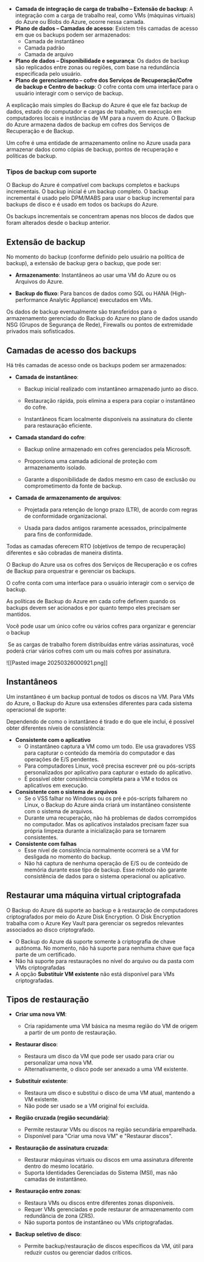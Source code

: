 - **Camada de integração de carga de trabalho – Extensão de backup**: A integração com a carga de trabalho real, como VMs (máquinas virtuais) do Azure ou Blobs do Azure, ocorre nessa camada.
- **Plano de dados – Camadas de acesso**: Existem três camadas de acesso em que os backups podem ser armazenados:
    - Camada de instantâneo
    - Camada padrão
    - Camada de arquivo
- **Plano de dados – Disponibilidade e segurança**: Os dados de backup são replicados entre zonas ou regiões, com base na redundância especificada pelo usuário.
- **Plano de gerenciamento – cofre dos Serviços de Recuperação/Cofre de backup e Centro de backup**: O cofre conta com uma interface para o usuário interagir com o serviço de backup.

A explicação mais simples do Backup do Azure é que ele faz backup de dados, estado do computador e cargas de trabalho, em execução em computadores locais e instâncias de VM para a nuvem do Azure. O Backup do Azure armazena dados de backup em cofres dos Serviços de Recuperação e de Backup.

Um cofre é uma entidade de armazenamento online no Azure usada para armazenar dados como cópias de backup, pontos de recuperação e políticas de backup.

### Tipos de backup com suporte

O Backup do Azure é compatível com backups completos e backups incrementais. O backup inicial é um backup completo. O backup incremental é usado pelo DPM/MABS para usar o backup incremental para backups de disco e é usado em todos os backups do Azure.

Os backups incrementais se concentram apenas nos blocos de dados que foram alterados desde o backup anterior.

## Extensão de backup

No momento do backup (conforme definido pelo usuário na política de backup), a extensão de backup gera o backup, que pode ser:

- **Armazenamento**: Instantâneos ao usar uma VM do Azure ou os Arquivos do Azure.
    
- **Backup do fluxo**: Para bancos de dados como SQL ou HANA (High-performance Analytic Appliance) executados em VMs.
    

Os dados de backup eventualmente são transferidos para o armazenamento gerenciado do Backup do Azure no plano de dados usando NSG (Grupos de Segurança de Rede), Firewalls ou pontos de extremidade privados mais sofisticados.


## Camadas de acesso dos backups

Há três camadas de acesso onde os backups podem ser armazenados:

- **Camada de instantâneo**:
    
    - Backup inicial realizado com instantâneo armazenado junto ao disco.
        
    - Restauração rápida, pois elimina a espera para copiar o instantâneo do cofre.
        
    - Instantâneos ficam localmente disponíveis na assinatura do cliente para restauração eficiente.
        
- **Camada standard do cofre**:
    
    - Backup online armazenado em cofres gerenciados pela Microsoft.
        
    - Proporciona uma camada adicional de proteção com armazenamento isolado.
        
    - Garante a disponibilidade de dados mesmo em caso de exclusão ou comprometimento da fonte de backup.
        
- **Camada de armazenamento de arquivos**:
    
    - Projetada para retenção de longo prazo (LTR), de acordo com regras de conformidade organizacional.
        
    - Usada para dados antigos raramente acessados, principalmente para fins de conformidade.

Todas as camadas oferecem RTO (objetivos de tempo de recuperação) diferentes e são cobradas de maneira distinta.

O Backup do Azure usa os cofres dos Serviços de Recuperação e os cofres de Backup para orquestrar e gerenciar os backups.

O cofre conta com uma interface para o usuário interagir com o serviço de backup.

As políticas de Backup do Azure em cada cofre definem quando os backups devem ser acionados e por quanto tempo eles precisam ser mantidos.

Você pode usar um único cofre ou vários cofres para organizar e gerenciar o backup

 Se as cargas de trabalho forem distribuídas entre várias assinaturas, você poderá criar vários cofres com um ou mais cofres por assinatura.

![[Pasted image 20250326000921.png]]

## Instantâneos

Um instantâneo é um backup pontual de todos os discos na VM. Para VMs do Azure, o Backup do Azure usa extensões diferentes para cada sistema operacional de suporte:

Dependendo de como o instantâneo é tirado e do que ele inclui, é possível obter diferentes níveis de consistência:

- **Consistente com o aplicativo**
    - O instantâneo captura a VM como um todo. Ele usa gravadores VSS para capturar o conteúdo da memória do computador e das operações de E/S pendentes.
    - Para computadores Linux, você precisa escrever pré ou pós-scripts personalizados por aplicativo para capturar o estado do aplicativo.
    - É possível obter consistência completa para a VM e todos os aplicativos em execução.
- **Consistente com o sistema de arquivos**
    - Se o VSS falhar no Windows ou os pré e pós-scripts falharem no Linux, o Backup do Azure ainda criará um instantâneo consistente com o sistema de arquivos.
    - Durante uma recuperação, não há problemas de dados corrompidos no computador. Mas os aplicativos instalados precisam fazer sua própria limpeza durante a inicialização para se tornarem consistentes.
- **Consistente com falhas**
    - Esse nível de consistência normalmente ocorrerá se a VM for desligada no momento do backup.
    - Não há captura de nenhuma operação de E/S ou de conteúdo de memória durante esse tipo de backup. Esse método não garante consistência de dados para o sistema operacional ou aplicativo.


## Restaurar uma máquina virtual criptografada

O Backup do Azure dá suporte ao backup e à restauração de computadores criptografados por meio do Azure Disk Encryption. O Disk Encryption trabalha com o Azure Key Vault para gerenciar os segredos relevantes associados ao disco criptografado.

- O Backup do Azure dá suporte somente à criptografia de chave autônoma. No momento, não há suporte para nenhuma chave que faça parte de um certificado.
- Não há suporte para restaurações no nível do arquivo ou da pasta com VMs criptografadas
- A opção **Substituir VM existente** não está disponível para VMs criptografadas.

## Tipos de restauração

- **Criar uma nova VM**:
    - Cria rapidamente uma VM básica na mesma região do VM de origem a partir de um ponto de restauração.
        
- **Restaurar disco**:
    - Restaura um disco da VM que pode ser usado para criar ou personalizar uma nova VM.
    - Alternativamente, o disco pode ser anexado a uma VM existente.
        
- **Substituir existente**:
    - Restaura um disco e substitui o disco de uma VM atual, mantendo a VM existente.
    - Não pode ser usado se a VM original foi excluída.
        
- **Região cruzada (região secundária)**:
    - Permite restaurar VMs ou discos na região secundária emparelhada.
    - Disponível para "Criar uma nova VM" e "Restaurar discos".
        
- **Restauração de assinatura cruzada**:
    - Restaurar máquinas virtuais ou discos em uma assinatura diferente dentro do mesmo locatário.
    - Suporta Identidades Gerenciadas do Sistema (MSI), mas não camadas de instantâneo.
        
- **Restauração entre zonas**:
    - Restaura VMs ou discos entre diferentes zonas disponíveis.
    - Requer VMs gerenciadas e pode restaurar de armazenamento com redundância de zona (ZRS).
    - Não suporta pontos de instantâneo ou VMs criptografadas.
        
- **Backup seletivo de disco**:
    - Permite backup/restauração de discos específicos da VM, útil para reduzir custos ou gerenciar dados críticos.

